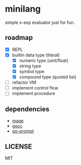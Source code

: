 # minilang

simple s-exp evaluator just for fun.

## roadmap

- [x] REPL
- [x] builtin data type (literal)
    - [x] numeric type (uint/float)
    - [x] string type
    - [x] symbol type
    - [x] compound type (quoted list)
- [ ] refactor VM
- [ ] implement control flow
- [ ] implement procedure

## dependencies

- [mage](https://github.com/magefile/mage)
- [gocc](https://github.com/goccmack/gocc)
- [go-prompt](https://github.com/c-bata/go-prompt)

## LICENSE

MIT

